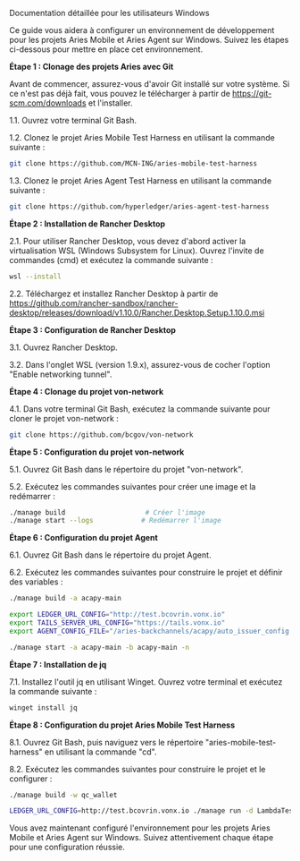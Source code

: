 Documentation détaillée pour les utilisateurs Windows

Ce guide vous aidera à configurer un environnement de développement pour les projets Aries Mobile et Aries Agent sur Windows. Suivez les étapes ci-dessous pour mettre en place cet environnement.

**Étape 1 : Clonage des projets Aries avec Git**

Avant de commencer, assurez-vous d'avoir Git installé sur votre système. Si ce n'est pas déjà fait, vous pouvez le télécharger à partir de https://git-scm.com/downloads et l'installer.

1.1. Ouvrez votre terminal Git Bash.

1.2. Clonez le projet Aries Mobile Test Harness en utilisant la commande suivante :
```bash
git clone https://github.com/MCN-ING/aries-mobile-test-harness
```

1.3. Clonez le projet Aries Agent Test Harness en utilisant la commande suivante :
```bash
git clone https://github.com/hyperledger/aries-agent-test-harness
```

**Étape 2 : Installation de Rancher Desktop**

2.1. Pour utiliser Rancher Desktop, vous devez d'abord activer la virtualisation WSL (Windows Subsystem for Linux). Ouvrez l'invite de commandes (cmd) et exécutez la commande suivante :
```bash
wsl --install
```

2.2. Téléchargez et installez Rancher Desktop à partir de https://github.com/rancher-sandbox/rancher-desktop/releases/download/v1.10.0/Rancher.Desktop.Setup.1.10.0.msi

**Étape 3 : Configuration de Rancher Desktop**

3.1. Ouvrez Rancher Desktop.

3.2. Dans l'onglet WSL (version 1.9.x), assurez-vous de cocher l'option "Enable networking tunnel".

**Étape 4 : Clonage du projet von-network**

4.1. Dans votre terminal Git Bash, exécutez la commande suivante pour cloner le projet von-network :
```bash
git clone https://github.com/bcgov/von-network
```

**Étape 5 : Configuration du projet von-network**

5.1. Ouvrez Git Bash dans le répertoire du projet "von-network".

5.2. Exécutez les commandes suivantes pour créer une image et la redémarrer :
```bash
./manage build                    # Créer l'image   
./manage start --logs            # Redémarrer l'image
```

**Étape 6 : Configuration du projet Agent**

6.1. Ouvrez Git Bash dans le répertoire du projet Agent.

6.2. Exécutez les commandes suivantes pour construire le projet et définir des variables :
```bash
./manage build -a acapy-main 

export LEDGER_URL_CONFIG="http://test.bcovrin.vonx.io"
export TAILS_SERVER_URL_CONFIG="https://tails.vonx.io"
export AGENT_CONFIG_FILE="/aries-backchannels/acapy/auto_issuer_config.yaml"

./manage start -a acapy-main -b acapy-main -n
```

**Étape 7 : Installation de jq**

7.1. Installez l'outil jq en utilisant Winget. Ouvrez votre terminal et exécutez la commande suivante :
```bash
winget install jq
```

**Étape 8 : Configuration du projet Aries Mobile Test Harness**

8.1. Ouvrez Git Bash, puis naviguez vers le répertoire "aries-mobile-test-harness" en utilisant la commande "cd".

8.2. Exécutez les commandes suivantes pour construire le projet et le configurer :
```bash
./manage build -w qc_wallet

LEDGER_URL_CONFIG=http://test.bcovrin.vonx.io ./manage run -d LambdaTest -u YOUR_USER_NAME -k YOUR_API_KEY -p Android -a lt://DEVICE_ID -b QCWallet-182-Android-Fetch-Upstream -i "AATH;http://0.0.0.0:9020" -v "AATH;http: //0.0.0.0:9030" -t @bc_wallet -t @T002.1-Proof
```

Vous avez maintenant configuré l'environnement pour les projets Aries Mobile et Aries Agent sur Windows. Suivez attentivement chaque étape pour une configuration réussie.
